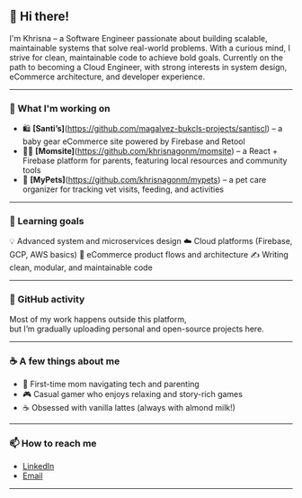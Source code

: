 ## 👋 Hi there!

I'm Khrisna – a Software Engineer passionate about building scalable, maintainable systems that solve real-world problems. With a curious mind, I strive for clean, maintainable code to achieve bold goals.
Currently on the path to becoming a Cloud Engineer, with strong interests in system design, eCommerce architecture, and developer experience.

---

### 🔭 What I'm working on

- 🛍️ **[Santi’s]**(https://github.com/magalvez-bukcls-projects/santiscl) – a baby gear eCommerce site powered by Firebase and Retool
- 👩‍👦 **[Momsite]**(https://github.com/khrisnagonm/momsite) – a React + Firebase platform for parents, featuring local resources and community tools
- 🐶 **[MyPets]**(https://github.com/khrisnagonm/mypets) – a pet care organizer for tracking vet visits, feeding, and activities 

---

### 🌱 Learning goals
💡 Advanced system and microservices design
☁️ Cloud platforms (Firebase, GCP, AWS basics)
🛒 eCommerce product flows and architecture
✍️ Writing clean, modular, and maintainable code

---

### 🚧 GitHub activity

Most of my work happens outside this platform,  
but I’m gradually uploading personal and open-source projects here.

---

### ☕ A few things about me

- 👶 First-time mom navigating tech and parenting  
- 🎮 Casual gamer who enjoys relaxing and story-rich games  
- ☕ Obsessed with vanilla lattes (always with almond milk!)

---

### 📫 How to reach me

- [LinkedIn](https://www.linkedin.com/in/khrisna-gonzalez/)  
- [Email](mailto:khrisnagonzalez@outlook.com)

---
